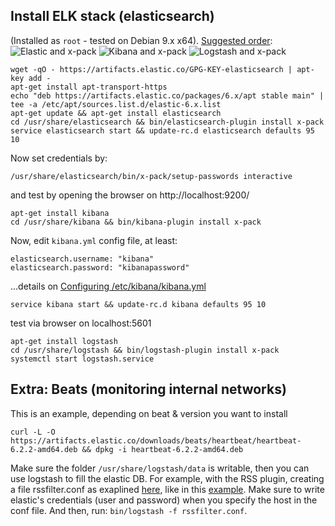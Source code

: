 ## Install ELK stack (elasticsearch)
(Installed as `root` - tested on Debian 9.x x64). 
[Suggested order](https://www.elastic.co/guide/en/elastic-stack/current/installing-elastic-stack.html#install-order-elastic-stack):
![Elastic and x-pack](https://www.elastic.co/guide/en/elasticsearch/reference/6.2/setup/images/ElasticsearchFlow.jpg)
![Kibana and x-pack](https://www.elastic.co/guide/en/kibana/6.2/setup/images/KibanaFlow.jpg)
![Logstash and x-pack](https://www.elastic.co/guide/en/logstash/6.2/setup/images/LogstashFlow.jpg)

```
wget -qO - https://artifacts.elastic.co/GPG-KEY-elasticsearch | apt-key add -
apt-get install apt-transport-https
echo "deb https://artifacts.elastic.co/packages/6.x/apt stable main" | tee -a /etc/apt/sources.list.d/elastic-6.x.list
apt-get update && apt-get install elasticsearch
cd /usr/share/elasticsearch && bin/elasticsearch-plugin install x-pack
service elasticsearch start && update-rc.d elasticsearch defaults 95 10
```
Now set credentials by:
```
/usr/share/elasticsearch/bin/x-pack/setup-passwords interactive
```
and test by opening the browser on http://localhost:9200/
```
apt-get install kibana
cd /usr/share/kibana && bin/kibana-plugin install x-pack
```
Now, edit `kibana.yml` config file, at least:
```
elasticsearch.username: "kibana"
elasticsearch.password: "kibanapassword"
```
...details on [Configuring /etc/kibana/kibana.yml](https://www.elastic.co/guide/en/kibana/6.2/settings.html)

```
service kibana start && update-rc.d kibana defaults 95 10
```
test via browser on localhost:5601
```
apt-get install logstash
cd /usr/share/logstash && bin/logstash-plugin install x-pack
systemctl start logstash.service
```
## Extra: Beats (monitoring internal networks)
This is an example, depending on beat & version you want to install
```
curl -L -O https://artifacts.elastic.co/downloads/beats/heartbeat/heartbeat-6.2.2-amd64.deb && dpkg -i heartbeat-6.2.2-amd64.deb
```
Make sure the folder `/usr/share/logstash/data` is writable, then you can use logstash to fill the elastic DB. For example, with the RSS plugin, creating a file rssfilter.conf as exaplined [here](https://www.elastic.co/guide/en/logstash/current/plugins-inputs-rss.html), like in this [example](https://www.exensio.de/news-medien/newsreader-blog/rss-feeds-mit-logstash-und-elasticsearch-durchsuchen). Make sure to write elastic's credentials (user and password) when you specify the host in the conf file. And then, run: `bin/logstash -f rssfilter.conf`.
